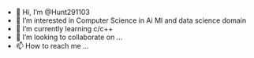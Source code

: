- 👋 Hi, I’m @Hunt291103
- 👀 I’m interested in Computer Science in Ai Ml and data science domain
- 🌱 I’m currently learning c/c++
- 💞️ I’m looking to collaborate on ...
- 📫 How to reach me ...

<!---
Hunt291103/Hunt291103 is a ✨ special ✨ repository because its `README.md` (this file) appears on your GitHub profile.
You can click the Preview link to take a look at your changes.
--->
